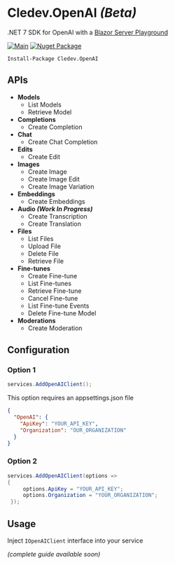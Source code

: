 # Cledev.OpenAI _(Beta)_
.NET 7 SDK for OpenAI with a [Blazor Server Playground](https://github.com/lucabriguglia/Cledev.OpenAI.Playground)

[![Main](https://github.com/lucabriguglia/Cledev.OpenAI/actions/workflows/main.yml/badge.svg)](https://github.com/lucabriguglia/Cledev.OpenAI/actions/workflows/main.yml)
[![Nuget Package](https://img.shields.io/badge/nuget-1.0.0-blue.svg)](https://www.nuget.org/packages/Cledev.OpenAI)

```
Install-Package Cledev.OpenAI
```

## APIs

- **Models**
  - List Models
  - Retrieve Model
- **Completions**
  - Create Completion
- **Chat**
  - Create Chat Completion
- **Edits**
  - Create Edit
- **Images**
  - Create Image
  - Create Image Edit
  - Create Image Variation
- **Embeddings**
  - Create Embeddings
- **Audio _(Work In Progress)_**
  - Create Transcription
  - Create Translation
- **Files**
  - List Files
  - Upload File
  - Delete File
  - Retrieve File
- **Fine-tunes**
  - Create Fine-tune
  - List Fine-tunes
  - Retrieve Fine-tune
  - Cancel Fine-tune
  - List Fine-tune Events
  - Delete Fine-tune Model
- **Moderations**
  - Create Moderation

## Configuration

### Option 1

```C#
services.AddOpenAIClient();
```

This option requires an appsettings.json file

```json
{
  "OpenAI": {
    "ApiKey": "YOUR_API_KEY",
    "Organization": "OUR_ORGANIZATION"
  }
}
```

### Option 2

```C#
services.AddOpenAIClient(options =>
{
     options.ApiKey = "YOUR_API_KEY";
     options.Organization = "YOUR_ORGANIZATION";
 });
```

## Usage

Inject `IOpenAIClient` interface into your service

_(complete guide available soon)_
